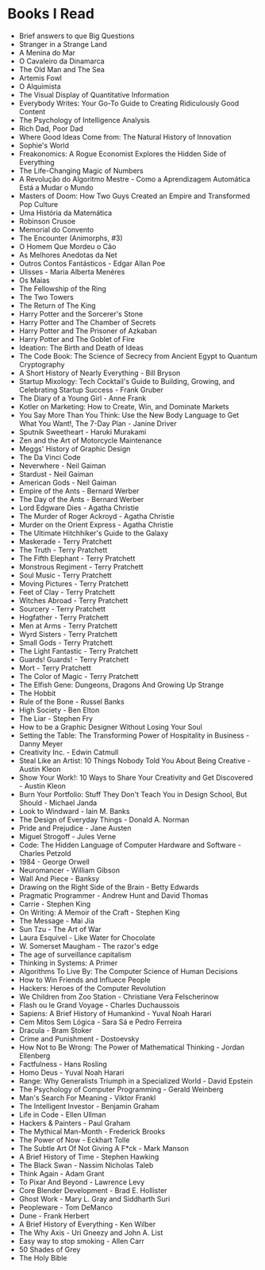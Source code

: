 # Books I Read

- Brief answers to que Big Questions
- Stranger in a Strange Land
- A Menina do Mar
- O Cavaleiro da Dinamarca
- The Old Man and The Sea
- Artemis Fowl
- O Alquimista
- The Visual Display of Quantitative Information
- Everybody Writes: Your Go-To Guide to Creating Ridiculously Good Content
- The Psychology of Intelligence Analysis
- Rich Dad, Poor Dad
- Where Good Ideas Come from: The Natural History of Innovation
- Sophie's World
- Freakonomics: A Rogue Economist Explores the Hidden Side of Everything
- The Life-Changing Magic of Numbers
- A Revolução do Algoritmo Mestre - Como a Aprendizagem Automática Está a Mudar o Mundo
- Masters of Doom: How Two Guys Created an Empire and Transformed Pop Culture
- Uma História da Matemática
- Robinson Crusoe
- Memorial do Convento
- The Encounter (Animorphs, #3)
- O Homem Que Mordeu o Cão
- As Melhores Anedotas da Net
- Outros Contos Fantásticos - Edgar Allan Poe
- Ulisses - Maria Alberta Menéres
- Os Maias
- The Fellowship of the Ring
- The Two Towers
- The Return of The King
- Harry Potter and the Sorcerer's Stone
- Harry Potter and The Chamber of Secrets
- Harry Potter and The Prisoner of Azkaban
- Harry Potter and The Goblet of Fire
- Ideation: The Birth and Death of Ideas
- The Code Book: The Science of Secrecy from Ancient Egypt to Quantum Cryptography
- A Short History of Nearly Everything - Bill Bryson
- Startup Mixology: Tech Cocktail's Guide to Building, Growing, and Celebrating Startup Success - Frank Gruber
- The Diary of a Young Girl - Anne Frank
- Kotler on Marketing: How to Create, Win, and Dominate Markets
- You Say More Than You Think: Use the New Body Language to Get What You Want!, The 7-Day Plan - Janine Driver
- Sputnik Sweetheart - Haruki Murakami
- Zen and the Art of Motorcycle Maintenance
- Meggs' History of Graphic Design
- The Da Vinci Code
- Neverwhere - Neil Gaiman
- Stardust - Neil Gaiman
- American Gods - Neil Gaiman
- Empire of the Ants - Bernard Werber
- The Day of the Ants - Bernard Werber
- Lord Edgware Dies - Agatha Christie
- The Murder of Roger Ackroyd - Agatha Christie
- Murder on the Orient Express - Agatha Christie
- The Ultimate Hitchhiker's Guide to the Galaxy
- Maskerade - Terry Pratchett
- The Truth - Terry Pratchett
- The Fifth Elephant - Terry Pratchett
- Monstrous Regiment - Terry Pratchett
- Soul Music - Terry Pratchett
- Moving Pictures - Terry Pratchett
- Feet of Clay - Terry Pratchett
- Witches Abroad - Terry Pratchett
- Sourcery - Terry Pratchett
- Hogfather - Terry Pratchett
- Men at Arms - Terry Pratchett
- Wyrd Sisters - Terry Pratchett
- Small Gods - Terry Pratchett
- The Light Fantastic - Terry Pratchett
- Guards! Guards! - Terry Pratchett
- Mort - Terry Pratchett
- The Color of Magic - Terry Pratchett
- The Elfish Gene: Dungeons, Dragons And Growing Up Strange
- The Hobbit
- Rule of the Bone - Russel Banks
- High Society - Ben Elton
- The Liar - Stephen Fry
- How to be a Graphic Designer Without Losing Your Soul
- Setting the Table: The Transforming Power of Hospitality in Business - Danny Meyer
- Creativity Inc. - Edwin Catmull
- Steal Like an Artist: 10 Things Nobody Told You About Being Creative - Austin Kleon
- Show Your Work!: 10 Ways to Share Your Creativity and Get Discovered - Austin Kleon
- Burn Your Portfolio: Stuff They Don't Teach You in Design School, But Should - Michael Janda
- Look to Windward - Iain M. Banks
- The Design of Everyday Things - Donald A. Norman
- Pride and Prejudice - Jane Austen
- Miguel Strogoff - Jules Verne
- Code: The Hidden Language of Computer Hardware and Software - Charles Petzold
- 1984 - George Orwell
- Neuromancer - William Gibson
- Wall And Piece - Banksy
- Drawing on the Right Side of the Brain - Betty Edwards
- Pragmatic Programmer - Andrew Hunt and David Thomas
- Carrie - Stephen King
- On Writing: A Memoir of the Craft - Stephen King
- The Message - Mai Jia
- Sun Tzu - The Art of War
- Laura Esquivel - Like Water for Chocolate
- W. Somerset Maugham - The razor's edge
- The age of surveillance capitalism
- Thinking in Systems: A Primer
- Algorithms To Live By: The Computer Science of Human Decisions
- How to Win Friends and Influece People
- Hackers: Heroes of the Computer Revolution
- We Children from Zoo Station - Christiane Vera Felscherinow
- Flash ou le Grand Voyage - Charles Duchaussois
- Sapiens: A Brief History of Humankind - Yuval Noah Harari
- Cem Mitos Sem Lógica - Sara Sá e Pedro Ferreira
- Dracula - Bram Stoker
- Crime and Punishment - Dostoevsky
- How Not to Be Wrong: The Power of Mathematical Thinking - Jordan Ellenberg
- Factfulness - Hans Rosling
- Homo Deus - Yuval Noah Harari
- Range: Why Generalists Triumph in a Specialized World - David Epstein
- The Psychology of Computer Programming - Gerald Weinberg
- Man's Search For Meaning - Viktor Frankl
- The Intelligent Investor - Benjamin Graham
- Life in Code - Ellen Ullman
- Hackers & Painters - Paul Graham
- The Mythical Man-Month - Frederick Brooks
- The Power of Now - Eckhart Tolle
- The Subtle Art Of Not Giving A F*ck - Mark Manson
- A Brief History of Time - Stephen Hawking
- The Black Swan - Nassim Nicholas Taleb
- Think Again - Adam Grant
- To Pixar And Beyond - Lawrence Levy
- Core Blender Development - Brad E. Hollister
- Ghost Work - Mary L. Gray and Siddharth Suri
- Peopleware - Tom DeManco
- Dune - Frank Herbert
- A Brief History of Everything - Ken Wilber
- The Why Axis - Uri Gneezy and John A. List
- Easy way to stop smoking - Allen Carr
- 50 Shades of Grey
- The Holy Bible